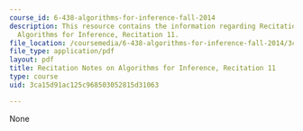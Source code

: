 ```yaml
---
course_id: 6-438-algorithms-for-inference-fall-2014
description: This resource contains the information regarding Recitation Notes on
  Algorithms for Inference, Recitation 11.
file_location: /coursemedia/6-438-algorithms-for-inference-fall-2014/3ca15d91ac125c968503052815d31063_MIT6_438F14_rec11.pdf
file_type: application/pdf
layout: pdf
title: Recitation Notes on Algorithms for Inference, Recitation 11
type: course
uid: 3ca15d91ac125c968503052815d31063

---
```

None